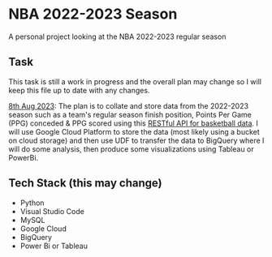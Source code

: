 # NBA 2022-2023 Season
A personal project looking at the NBA 2022-2023 regular season

## Task
This task is still a work in progress and the overall plan may change so I will keep this file up to date with any changes.

<ins>8th Aug 2023</ins>:
The plan is to collate and store data from the 2022-2023 season such as a team's regular season finish position, Points Per Game (PPG) conceded & PPG scored using this [RESTful API for basketball data](https://www.api-basketball.com/). I will use Google Cloud Platform to store the data (most likely using a bucket on cloud storage) and then use UDF to transfer the data to BigQuery where I will do some analysis, then produce some visualizations using Tableau or PowerBi.

## Tech Stack (this may change)
* Python
* Visual Studio Code
* MySQL
* Google Cloud
* BigQuery
* Power Bi or Tableau
